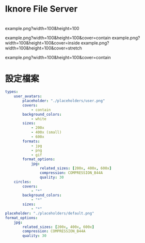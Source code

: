# Iknore File Server

#

example.png?width=100&height=100

example.png?width=100&height=100&cover=contain
example.png?width=100&height=100&cover=inside
example.png?width=100&height=100&cover=stretch

example.png?width=100&height=100&cover=contain

# 設定檔案

```yml
types:
    user_avatars:
        placeholder: "./placeholders/user.png"
        covers:
            - contain
        background_colors:
            - white
        sizes:
            - 200x
            - 400x (small)
            - 600x
        formats:
            - jpg
            - png
            - gif
        format_options:
            jpg:
                related_sizes: [200x, 400x, 600x]
                compression: COMPRESSION_B44A
                quality: 30
    circles:
        covers:
            - "*"
        background_colors:
            - "*"
        sizes:
            - "*"
placeholder: "./placeholders/default.png"
format_options:
    jpg:
        related_sizes: [200x, 400x, 600x]
        compression: COMPRESSION_B44A
        quality: 30
```
